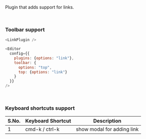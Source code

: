 Plugin that adds support for links.

<br />

### Toolbar support

```js
<LinkPlugin />
```

```js static
<Editor
  config={{
    plugins: {options: "link"},
    toolbar: {
      options: "top",
      top: {options: "link"}
    }
  }}
/>
```

<br />

### Keyboard shortcuts support

| S.No. | Keyboard Shortcut | Description                |
| ----- | ----------------- | -------------------------- |
| 1     | cmd-k / ctrl-k    | show modal for adding link |
